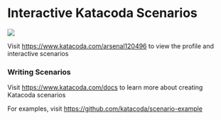 # Interactive Katacoda Scenarios

[![](http://shields.katacoda.com/katacoda/arsenal120496/count.svg)](https://www.katacoda.com/arsenal120496 "Get your profile on Katacoda.com")

Visit https://www.katacoda.com/arsenal120496 to view the profile and interactive scenarios

### Writing Scenarios
Visit https://www.katacoda.com/docs to learn more about creating Katacoda scenarios

For examples, visit https://github.com/katacoda/scenario-example
